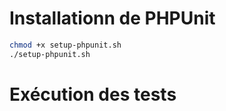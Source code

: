 # Installationn de PHPUnit

```bash
chmod +x setup-phpunit.sh
./setup-phpunit.sh
```

# Exécution des tests

```bash

